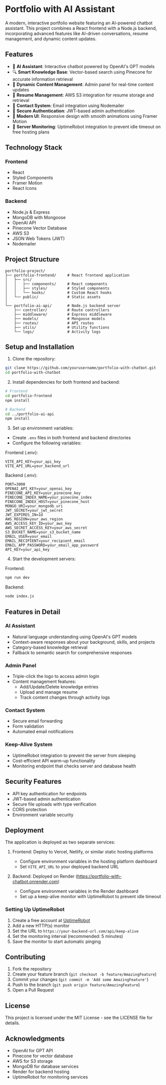 # Portfolio with AI Assistant

A modern, interactive portfolio website featuring an AI-powered chatbot assistant. This project combines a React frontend with a Node.js backend, incorporating advanced features like AI-driven conversations, resume management, and dynamic content updates.

## Features

- 🤖 **AI Assistant**: Interactive chatbot powered by OpenAI's GPT models
- 🔍 **Smart Knowledge Base**: Vector-based search using Pinecone for accurate information retrieval
- 📝 **Dynamic Content Management**: Admin panel for real-time content updates
- 📄 **Resume Management**: AWS S3 integration for resume storage and retrieval
- 📧 **Contact System**: Email integration using Nodemailer
- 🔐 **Secure Authentication**: JWT-based admin authentication
- 💫 **Modern UI**: Responsive design with smooth animations using Framer Motion
- 🔄 **Server Monitoring**: UptimeRobot integration to prevent idle timeout on free hosting plans

## Technology Stack

### Frontend
- React
- Styled Components
- Framer Motion
- React Icons

### Backend
- Node.js & Express
- MongoDB with Mongoose
- OpenAI API
- Pinecone Vector Database
- AWS S3
- JSON Web Tokens (JWT)
- Nodemailer

## Project Structure

```
portfolio-project/
├── portfolio-frontend/     # React frontend application
│   ├── src/
│   │   ├── components/     # React components
│   │   ├── styles/         # Styled components
│   │   └── hooks/          # Custom React hooks
│   └── public/             # Static assets
│
└── portfolio-ai-api/       # Node.js backend server
    ├── controller/         # Route controllers
    ├── middleware/         # Express middleware
    ├── models/             # Mongoose models
    ├── routes/             # API routes
    ├── utils/              # Utility functions
    └── logs/               # Activity logs
```

## Setup and Installation

1. Clone the repository:
```bash
git clone https://github.com/yourusername/portfolio-with-chatbot.git
cd portfolio-with-chatbot
```

2. Install dependencies for both frontend and backend:
```bash
# Frontend
cd portfolio-frontend
npm install

# Backend
cd ../portfolio-ai-api
npm install
```

3. Set up environment variables:
- Create `.env` files in both frontend and backend directories
- Configure the following variables:

Frontend (.env):
```
VITE_API_KEY=your_api_key
VITE_API_URL=your_backend_url
```

Backend (.env):
```
PORT=3000
OPENAI_API_KEY=your_openai_key
PINECONE_API_KEY=your_pinecone_key
PINECONE_INDEX_NAME=your_pinecone_index
PINECONE_INDEX_HOST=your_pinecone_host
MONGO_URI=your_mongodb_uri
JWT_SECRET=your_jwt_secret
JWT_EXPIRES_IN=1d
AWS_REGION=your_aws_region
AWS_ACCESS_KEY_ID=your_aws_key
AWS_SECRET_ACCESS_KEY=your_aws_secret
S3_BUCKET_NAME=your_s3_bucket_name
EMAIL_USER=your_email
EMAIL_RECIPIENT=your_recipient_email
EMAIL_APP_PASSWORD=your_email_app_password
API_KEY=your_api_key
```

4. Start the development servers:

Frontend:
```bash
npm run dev
```

Backend:
```bash
node index.js
```

## Features in Detail

### AI Assistant
- Natural language understanding using OpenAI's GPT models
- Context-aware responses about your background, skills, and projects
- Category-based knowledge retrieval
- Fallback to semantic search for comprehensive responses

### Admin Panel
- Triple-click the logo to access admin login
- Content management features:
  - Add/Update/Delete knowledge entries
  - Upload and manage resume
  - Track content changes through activity logs

### Contact System
- Secure email forwarding
- Form validation
- Automated email notifications

### Keep-Alive System
- UptimeRobot integration to prevent the server from sleeping
- Cost-efficient API warm-up functionality
- Monitoring endpoint that checks server and database health

## Security Features

- API key authentication for endpoints
- JWT-based admin authentication
- Secure file uploads with type verification
- CORS protection
- Environment variable security

## Deployment

The application is deployed as two separate services:

1. Frontend: Deploy to Vercel, Netlify, or similar static hosting platforms
   - Configure environment variables in the hosting platform dashboard
   - Set `VITE_API_URL` to your deployed backend URL

2. Backend: Deployed on Render (https://portfolio-with-chatbot.onrender.com)
   - Configure environment variables in the Render dashboard
   - Set up a keep-alive monitor with UptimeRobot to prevent idle timeout

### Setting Up UptimeRobot

1. Create a free account at [UptimeRobot](https://uptimerobot.com/)
2. Add a new HTTP(s) monitor
3. Set the URL to `https://your-backend-url.com/api/keep-alive`
4. Set the monitoring interval (recommended: 5 minutes)
5. Save the monitor to start automatic pinging

## Contributing

1. Fork the repository
2. Create your feature branch (`git checkout -b feature/AmazingFeature`)
3. Commit your changes (`git commit -m 'Add some AmazingFeature'`)
4. Push to the branch (`git push origin feature/AmazingFeature`)
5. Open a Pull Request

## License

This project is licensed under the MIT License - see the LICENSE file for details.

## Acknowledgments

- OpenAI for GPT API
- Pinecone for vector database
- AWS for S3 storage
- MongoDB for database services
- Render for backend hosting
- UptimeRobot for monitoring services
